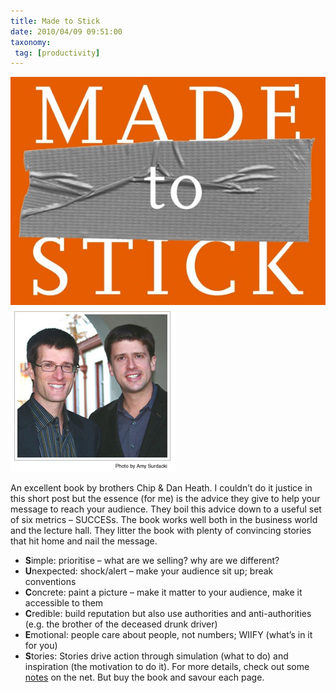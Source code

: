```yaml
---
title: Made to Stick
date: 2010/04/09 09:51:00
taxonomy: 
 tag: [productivity]
---
```


![Made to Stick Book](made-to-stick.jpg)
![Heath Brothers](brothers.jpg)

An excellent book by brothers Chip & Dan Heath. I couldn’t do it justice in this short post but the essence (for me) is the advice they give to help your message to reach your audience. They boil this advice down to a useful set of six metrics – SUCCESs. The book works well both in the business world and the lecture hall. They litter the book with plenty of convincing stories that hit home and nail the message.

* **S**imple: prioritise – what are we selling? why are we different?
* **U**nexpected: shock/alert – make your audience sit up; break conventions
* **C**oncrete: paint a picture – make it matter to your audience, make it accessible to them
* **C**redible: build reputation but also use authorities and anti-authorities (e.g. the brother of the deceased drunk driver)
* **E**motional: people care about people, not numbers; WIIFY (what’s in it for you)
* **S**tories: Stories drive action through simulation (what to do) and inspiration (the motivation to do it).
For more details, check out some [notes](http://www.slideshare.net/bizbooktalk/made-to-stick) on the net. But buy the book and savour each page.

